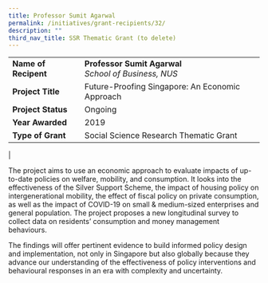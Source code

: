 ```yaml
---
title: Professor Sumit Agarwal
permalink: /initiatives/grant-recipients/32/
description: ""
third_nav_title: SSR Thematic Grant (to delete)
---
```



|  |  |
|---|---|
| **Name of Recipent** | **Professor Sumit Agarwal**<br>_School of Business, NUS_ |
| **Project Title** | Future-Proofing Singapore: An Economic Approach |
| **Project Status** | Ongoing |
| **Year Awarded** | 2019 |
| **Type of Grant** | Social Science Research Thematic Grant |
|

The project aims to use an economic approach to evaluate impacts of up-to-date policies on welfare, mobility, and consumption. It looks into the effectiveness of the Silver Support Scheme, the impact of housing policy on intergenerational mobility, the effect of fiscal policy on private consumption, as well as the impact of COVID-19 on small & medium-sized enterprises and general population. The project proposes a new longitudinal survey to collect data on residents’ consumption and money management behaviours.

The findings will offer pertinent evidence to build informed policy design and implementation, not only in Singapore but also globally because they advance our understanding of the effectiveness of policy interventions and behavioural responses in an era with complexity and uncertainty.